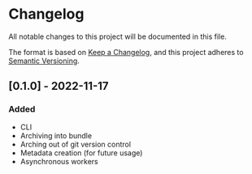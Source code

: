 # Changelog
All notable changes to this project will be documented in this file.

The format is based on [Keep a Changelog](https://keepachangelog.com/en/1.0.0/),
and this project adheres to [Semantic Versioning](https://semver.org/spec/v2.0.0.html).

## [0.1.0] - 2022-11-17
### Added
- CLI
- Archiving into bundle
- Arching out of git version control
- Metadata creation (for future usage)
- Asynchronous workers
